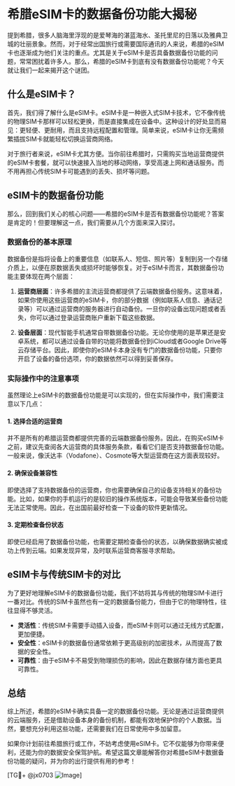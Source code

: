 # 希腊eSIM卡的数据备份功能大揭秘

提到希腊，很多人脑海里浮现的是爱琴海的湛蓝海水、圣托里尼的日落以及雅典卫城的壮丽景象。然而，对于经常出国旅行或需要国际通讯的人来说，希腊的eSIM卡也逐渐成为他们关注的重点。尤其是关于eSIM卡是否具备数据备份功能的问题，常常困扰着许多人。那么，希腊的eSIM卡到底有没有数据备份功能呢？今天就让我们一起来揭开这个谜团。

## 什么是eSIM卡？

首先，我们得了解什么是eSIM卡。eSIM卡是一种嵌入式SIM卡技术，它不像传统的物理SIM卡那样可以轻松更换，而是直接集成在设备中。这种设计的好处显而易见：更轻便、更耐用，而且支持远程配置和管理。简单来说，eSIM卡让你无需频繁插拔SIM卡就能轻松切换运营商网络。

对于旅行者来说，eSIM卡尤其方便。当你前往希腊时，只需购买当地运营商提供的eSIM卡套餐，就可以快速接入当地的移动网络，享受高速上网和通话服务。而不用再担心传统SIM卡可能遇到的丢失、损坏等问题。

## eSIM卡的数据备份功能

那么，回到我们关心的核心问题——希腊的eSIM卡是否有数据备份功能呢？答案是肯定的！但要理解这一点，我们需要从几个方面来深入探讨。

### 数据备份的基本原理

数据备份是指将设备上的重要信息（如联系人、短信、照片等）复制到另一个存储介质上，以便在原数据丢失或损坏时能够恢复。对于eSIM卡而言，其数据备份功能主要体现在两个层面：

1. **运营商层面**：许多希腊的主流运营商都提供了云端数据备份服务。这意味着，如果你使用这些运营商的eSIM卡，你的部分数据（例如联系人信息、通话记录等）可以通过运营商的服务器进行自动备份。一旦你的设备出现问题或者丢失，你可以通过登录运营商账户重新下载这些数据。

2. **设备层面**：现代智能手机通常自带数据备份功能。无论你使用的是苹果还是安卓系统，都可以通过设备自带的功能将数据备份到iCloud或者Google Drive等云存储平台。因此，即使你的eSIM卡本身没有专门的数据备份功能，只要你开启了设备的备份选项，你的数据依然可以得到妥善保存。

### 实际操作中的注意事项

虽然理论上eSIM卡的数据备份功能是可以实现的，但在实际操作中，我们需要注意以下几点：

#### 1. 选择合适的运营商
并不是所有的希腊运营商都提供完善的云端数据备份服务。因此，在购买eSIM卡之前，建议先查阅各大运营商的具体服务条款，看看它们是否支持数据备份功能。一般来说，像沃达丰（Vodafone）、Cosmote等大型运营商在这方面表现较好。

#### 2. 确保设备兼容性
即使选择了支持数据备份的运营商，你也需要确保自己的设备支持相关的备份功能。比如，如果你的手机运行的是较旧的操作系统版本，可能会导致某些备份功能无法正常使用。因此，在出国前最好检查一下设备的软件更新情况。

#### 3. 定期检查备份状态
即使已经启用了数据备份功能，也需要定期检查备份的状态，以确保数据确实被成功上传到云端。如果发现异常，及时联系运营商客服寻求帮助。

## eSIM卡与传统SIM卡的对比

为了更好地理解eSIM卡的数据备份功能，我们不妨将其与传统的物理SIM卡进行一番对比。传统的SIM卡虽然也有一定的数据备份能力，但由于它的物理特性，往往显得不够灵活。

- **灵活性**：传统SIM卡需要手动插入设备，而eSIM卡则可以通过无线方式配置，更加便捷。
- **安全性**：eSIM卡的数据备份通常依赖于更高级别的加密技术，从而提高了数据的安全性。
- **可靠性**：由于eSIM卡不易受到物理损伤的影响，因此在数据存储方面也更具可靠性。

## 总结

综上所述，希腊的eSIM卡确实具备一定的数据备份功能。无论是通过运营商提供的云端服务，还是借助设备本身的备份机制，都能有效地保护你的个人数据。当然，要想充分利用这些功能，还需要我们在日常使用中多加留意。

如果你计划前往希腊旅行或工作，不妨考虑使用eSIM卡。它不仅能够为你带来便利，还能为你的数据安全保驾护航。希望这篇文章能解答你对希腊eSIM卡数据备份功能的疑问，并为你的出行提供有用的参考！

[TG💪+ @jx0703 ![Image](https://github.com/user-attachments/assets/dbca1d08-cadb-493c-b0ec-ad6f7a83f270)]